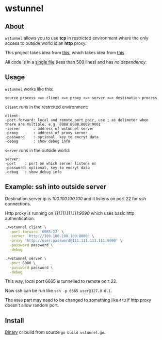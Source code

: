 # wstunnel

## About

`wstunnel` allows you to use **tcp** in restricted environment where the only access to outside world is an **http** proxy.

This project takes idea from [this](https://github.com/erebe/wstunnel), which takes idea from [this](https://www.npmjs.com/package/wstunnel).

All code is in a [single file](https://github.com/Shenmin-Z/wstunnel/blob/main/wstunnel.go) (less than 500 lines) and has *no dependency*.

## Usage

`wstunnel` works like this:
```
source process <=> client <=> proxy <=> server <=> destination process
```

`client` runs in the restrcited environment:
```
client:
-port-forward: local and remote port pair, use ; as delimeter when there are multiple, e.g. 8888:8888;8889:9001
-server      : address of wstunnel server
-proxy       : address of proxy server
-password    : optional, key to encryt data
-debug       : show debug info
```

`server` runs in the outside world:
```
server:
-port    : port on which server listens on
-password: optional, key to encryt data
-debug   : show debug info
```

## Example: ssh into outside server

Destination server ip is *100.100.100.100* and it listens on port 22 for ssh connections.

Http proxy is running on *111.111.111.111:9090* which uses basic http authentication.

```bash
./wstunnel client \
  -port-forward '6665:22' \
  -server 'http://100.100.100.100:8080' \
  -proxy 'http://user:password@111.111.111.111:9090' \
  -password password \
  -debug
```

```bash
./wstunnel server \
  -port 8080 \
  -password password \
  -debug
```

This way, local port 6665 is tunnelled to remote port 22.

Now ssh can be run like `ssh -p 6665 user@127.0.0.1`.

The `8080` part may need to be changed to something like `443` if http proxy doesn't allow random port.

## Install

[Binary](https://github.com/Shenmin-Z/wstunnel/releases) or build from source `go build wstunnel.go`.
